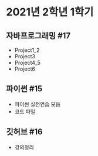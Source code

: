 # 2021년 2학년 1학기

## 자바프로그래밍 #17
- Project1_2
- Project3
- Project4_5
- Project6
## 파이썬 #15
- 파이썬 실전연습 모음
- 코드 파일
## 깃허브 #16
- 강의정리
